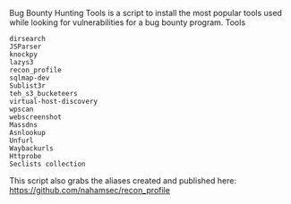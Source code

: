 Bug Bounty Hunting Tools is a script to install the most popular tools used while looking for vulnerabilities for a bug bounty program.
Tools

    dirsearch
    JSParser
    knockpy
    lazys3
    recon_profile
    sqlmap-dev
    Sublist3r
    teh_s3_bucketeers
    virtual-host-discovery
    wpscan
    webscreenshot
    Massdns
    Asnlookup
    Unfurl
    Waybackurls
    Httprobe
    Seclists collection

This script also grabs the aliases created and published here: https://github.com/nahamsec/recon_profile
